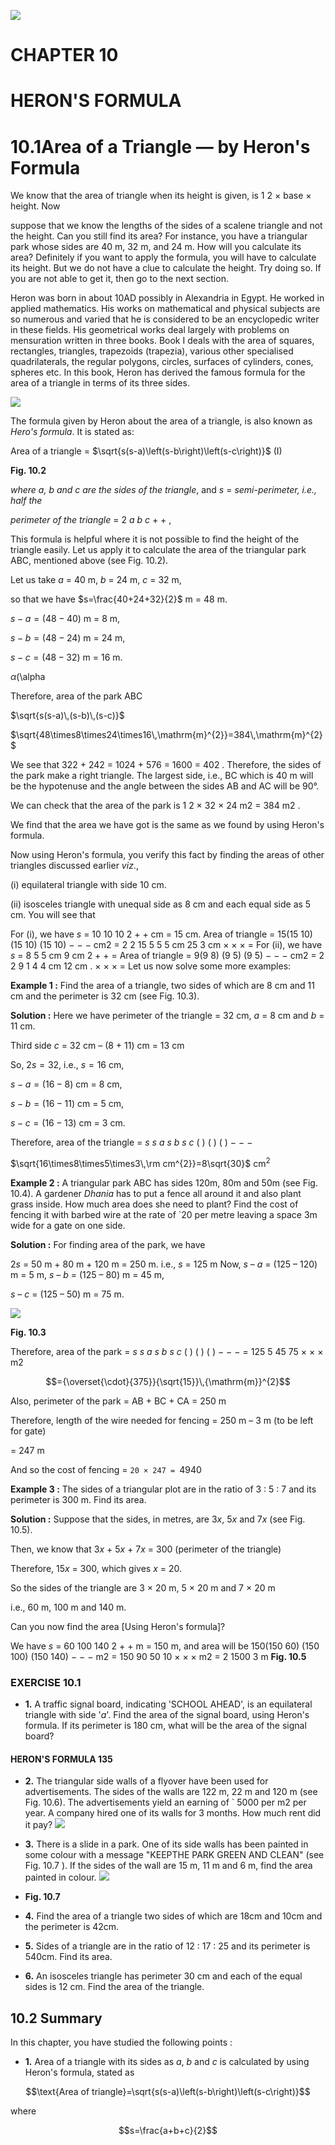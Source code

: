 ![](_page_0_Picture_0.jpeg)

# **CHAPTER 10**

# **HERON'S FORMULA**

# **10.1Area of a Triangle — by Heron's Formula**

We know that the area of triangle when its height is given, is 1 2 × base × height. Now

suppose that we know the lengths of the sides of a scalene triangle and not the height. Can you still find its area? For instance, you have a triangular park whose sides are 40 m, 32 m, and 24 m. How will you calculate its area? Definitely if you want to apply the formula, you will have to calculate its height. But we do not have a clue to calculate the height. Try doing so. If you are not able to get it, then go to the next section.

Heron was born in about 10AD possibly in Alexandria in Egypt. He worked in applied mathematics. His works on mathematical and physical subjects are so numerous and varied that he is considered to be an encyclopedic writer in these fields. His geometrical works deal largely with problems on mensuration written in three books. Book I deals with the area of squares, rectangles, triangles, trapezoids (trapezia), various other specialised quadrilaterals, the regular polygons, circles, surfaces of cylinders, cones, spheres etc. In this book, Heron has derived the famous formula for the area of a triangle in terms of its three sides.

![](_page_0_Picture_7.jpeg)

The formula given by Heron about the area of a triangle, is also known as *Hero's formula*. It is stated as:

Area of a triangle = $\sqrt{s(s-a)\left(s-b\right)\left(s-c\right)}$ (I)

**Fig. 10.2**

*where a, b and c are the sides of the triangle*, and *s* = *semi-perimeter, i.e., half the*

*perimeter of the triangle* = 2 *a b c* + + ,

This formula is helpful where it is not possible to find the height of the triangle easily. Let us apply it to calculate the area of the triangular park ABC, mentioned above (see Fig. 10.2).

Let us take *a* = 40 m, *b* = 24 m, *c* = 32 m,

so that we have $s=\frac{40+24+32}{2}$ m = 48 m.  
  
$s-a=(48-40)$ m = 8 m,  
  
$s-b=(48-24)$ m = 24 m,  
  
$s-c=(48-32)$ m = 16 m.  
  
$\alpha$\(\alpha

Therefore, area of the park ABC

$\sqrt{s(s-a)\,(s-b)\,(s-c)}$  
  
$\sqrt{48\times8\times24\times16\,\mathrm{m}^{2}}=384\,\mathrm{m}^{2}$

We see that 322 + 242 = 1024 + 576 = 1600 = 402 . Therefore, the sides of the park make a right triangle. The largest side, i.e., BC which is 40 m will be the hypotenuse and the angle between the sides AB and AC will be 90°.

We can check that the area of the park is 1 2 × 32 × 24 m2 = 384 m2 .

We find that the area we have got is the same as we found by using Heron's formula.

Now using Heron's formula, you verify this fact by finding the areas of other triangles discussed earlier *viz*.,

(i) equilateral triangle with side 10 cm.

(ii) isosceles triangle with unequal side as 8 cm and each equal side as 5 cm. You will see that

For (i), we have *s* = 10 10 10 2 + + cm = 15 cm. Area of triangle = 15(15 10) (15 10) (15 10) − − − cm2 = 2 2 15 5 5 5 cm 25 3 cm × × × = For (ii), we have *s* = 8 5 5 cm 9 cm 2 + + = Area of triangle = 9(9 8) (9 5) (9 5) − − − cm2 = 2 2 9 1 4 4 cm 12 cm . × × × = Let us now solve some more examples:

**Example 1 :** Find the area of a triangle, two sides of which are 8 cm and 11 cm and the perimeter is 32 cm (see Fig. 10.3).

**Solution :** Here we have perimeter of the triangle = 32 cm, *a* = 8 cm and *b* = 11 cm.

Third side *c* = 32 cm – (8 + 11) cm = 13 cm

So, $2s=32$, i.e., $s=16$ cm,  
  
$s-a=(16-8)$ cm = 8 cm,  
  
$s-b=(16-11)$ cm = 5 cm,  
  
$s-c=(16-13)$ cm = 3 cm.  
  

Therefore, area of the triangle = *s s a s b s c* ( ) ( ) ( ) − − −

$\sqrt{16\times8\times5\times3\,\rm cm^{2}}=8\sqrt{30}$ cm${}^{2}$

**Example 2 :** A triangular park ABC has sides 120m, 80m and 50m (see Fig. 10.4). A gardener *Dhania* has to put a fence all around it and also plant grass inside. How much area does she need to plant? Find the cost of fencing it with barbed wire at the rate of `20 per metre leaving a space 3m wide for a gate on one side.

**Solution :** For finding area of the park, we have

2*s* = 50 m + 80 m + 120 m = 250 m. i.e., *s* = 125 m Now, *s* – *a* = (125 – 120) m = 5 m, *s* – *b* = (125 – 80) m = 45 m,

*s* – *c* = (125 – 50) m = 75 m.

![](_page_2_Figure_11.jpeg)

**Fig. 10.3**

Therefore, area of the park = *s s a s b s c* ( ) ( ) ( ) − − − = 125 5 45 75 × × × m2

$$={\overset{\cdot}{375}}{\sqrt{15}}\,{\mathrm{m}}^{2}$$

Also, perimeter of the park = AB + BC + CA = 250 m

Therefore, length of the wire needed for fencing = 250 m – 3 m (to be left for gate)

= 247 m

And so the cost of fencing = `20 × 247 = `4940

**Example 3 :** The sides of a triangular plot are in the ratio of 3 : 5 : 7 and its perimeter is 300 m. Find its area.

**Solution :** Suppose that the sides, in metres, are 3*x*, 5*x* and 7*x* (see Fig. 10.5).

Then, we know that 3*x* + 5*x* + 7*x* = 300 (perimeter of the triangle)

Therefore, 15*x* = 300, which gives *x* = 20.

So the sides of the triangle are 3 × 20 m, 5 × 20 m and 7 × 20 m

i.e., 60 m, 100 m and 140 m.

Can you now find the area [Using Heron's formula]?

We have *s* = 60 100 140 2 + + m = 150 m, and area will be 150(150 60) (150 100) (150 140) − − − m2 = 150 90 50 10 × × × m2 = 2 1500 3 m **Fig. 10.5**

### **EXERCISE 10.1**

- **1.** A traffic signal board, indicating 'SCHOOL AHEAD', is an equilateral triangle with side '*a*'. Find the area of the signal board, using Heron's formula. If its perimeter is 180 cm, what will be the area of the signal board?
#### HERON'S FORMULA 135

- **2.** The triangular side walls of a flyover have been used for advertisements. The sides of the walls are 122 m, 22 m and 120 m (see Fig. 10.6). The advertisements yield an earning of ` 5000 per m2 per year. A company hired one of its walls for 3 months. How much rent did it pay?
![](_page_4_Figure_2.jpeg)

- **3.** There is a slide in a park. One of its side walls has been painted in some colour with a message "KEEPTHE PARK GREEN AND CLEAN" (see Fig. 10.7 ). If the sides of the wall are 15 m, 11 m and 6 m, find the area painted in colour.
![](_page_4_Picture_4.jpeg)

- **Fig. 10.7**
- **4.** Find the area of a triangle two sides of which are 18cm and 10cm and the perimeter is 42cm.
- **5.** Sides of a triangle are in the ratio of 12 : 17 : 25 and its perimeter is 540cm. Find its area.
- **6.** An isosceles triangle has perimeter 30 cm and each of the equal sides is 12 cm. Find the area of the triangle.

## **10.2 Summary**

In this chapter, you have studied the following points :

- **1.** Area of a triangle with its sides as *a*, *b* and *c* is calculated by using Heron's formula, stated as

$$\text{Area of triangle}=\sqrt{s(s-a)\left(s-b\right)\left(s-c\right)}$$
  
  
where  
  

$$s=\frac{a+b+c}{2}$$

